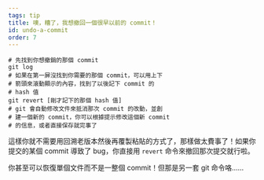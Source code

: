 ```yaml
---
tags: tip
title: 噢，糟了，我想撤回一個很早以前的 commit！
id: undo-a-commit
order: 7
---
```


```git
# 先找到你想撤銷的那個 commit
git log
# 如果在第一屏沒找到你需要的那個 commit，可以用上下
# 箭頭來滾動顯示的內容，找到了以後記下 commit 的
# hash 值
git revert [剛才記下的那個 hash 值]
# git 會自動修改文件來抵消那次 commit 的改動，並創
# 建一個新的 commit，你可以根據提示修改這個新 commit
# 的信息，或者直接保存就完事了
```

這樣你就不需要用回溯老版本然後再覆製粘貼的方式了，那樣做太費事了！如果你提交的某個 commit 導致了 bug，你直接用 `revert` 命令來撤回那次提交就行啦。

你甚至可以恢復單個文件而不是一整個 commit！但那是另一套 git 命令咯……
